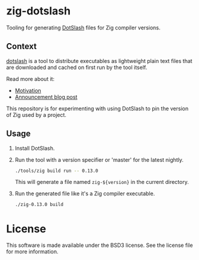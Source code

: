 # zig-dotslash

Tooling for generating [DotSlash](https://dotslash-cli.com/) files
for Zig compiler versions.

## Context

[dotslash](https://dotslash-cli.com/) is a tool to distribute executables
as lightweight plain text files that are downloaded and cached on first run
by the tool itself.

Read more about it:

- [Motivation](https://dotslash-cli.com/docs/motivation/)
- [Announcement blog post](https://engineering.fb.com/2024/02/26/developer-tools/dotslash-meta-tech-podcast/)

This repository is for experimenting with using DotSlash
to pin the version of Zig used by a project.

## Usage

1. Install DotSlash.

2. Run the tool with a version specifier or 'master' for the latest nightly.

    ```sh
    ./tools/zig build run -- 0.13.0
    ```

    This will generate a file named `zig-${version}` in the current directory.

3. Run the generated file like it's a Zig compiler executable.

    ```sh
    ./zig-0.13.0 build
    ```

# License

This software is made available under the BSD3 license.
See the license file for more information.
